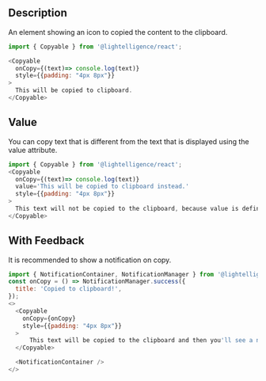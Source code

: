 ## Description

An element showing an icon to copied the content to the clipboard.

```js
import { Copyable } from '@lightelligence/react';

<Copyable
  onCopy={(text)=> console.log(text)}
  style={{padding: "4px 8px"}}
>
  This will be copied to clipboard.
</Copyable>
```

## Value

You can copy text that is different from the text that is displayed using the value attribute.

```js
import { Copyable } from '@lightelligence/react';
<Copyable
  onCopy={(text)=> console.log(text)}
  value='This will be copied to clipboard instead.'
  style={{padding: "4px 8px"}}
>
  This text will not be copied to the clipboard, because value is defined differently.
</Copyable>
```

## With Feedback

It is recommended to show a notification on copy.

```js
import { NotificationContainer, NotificationManager } from '@lightelligence/react';
const onCopy = () => NotificationManager.success({
  title: 'Copied to clipboard!',
});
<>
  <Copyable
    onCopy={onCopy}
    style={{padding: "4px 8px"}}
  >
      This text will be copied to the clipboard and then you'll see a notification.
  </Copyable>

  <NotificationContainer />
</>
```
